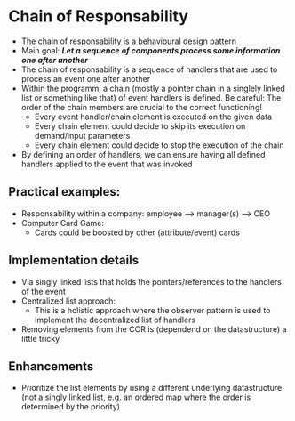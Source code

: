 # Chain of Responsability
+ The chain of responsability is a behavioural design pattern
+ Main goal: ***Let a sequence of components process some information one after another***
+ The chain of responsability is a sequence of handlers that are used to process an event one after another
+ Within the programm, a chain (mostly a pointer chain in a singlely linked list or something like that) of event handlers is defined. Be careful: The order of the chain members are crucial to the correct functioning!
	- Every event handler/chain element is executed on the given data
	- Every chain element could decide to skip its execution on demand/input parameters
	- Every chain element could decide to stop the execution of the chain
+ By defining an order of handlers, we can ensure having all defined handlers applied to the event that was invoked

## Practical examples:
+ Responsability within a company: employee --> manager(s) --> CEO
+ Computer Card Game:
	- Cards could be boosted by other (attribute/event) cards

## Implementation details
+ Via singly linked lists that holds the pointers/references to the handlers of the event
+ Centralized list approach:
	- This is a holistic approach where the observer pattern is used to implement the decentralized list of handlers
+ Removing elements from the COR is (dependend on the datastructure) a little tricky

## Enhancements
+ Prioritize the list elements by using a different underlying datastructure (not a singly linked list, e.g. an ordered map where the order is determined by the priority)
